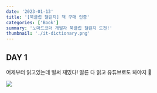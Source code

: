 ```yaml
---
date: '2023-01-13'
title: '[북클럽 챌린지] 책 구매 인증'
categories: ['Book']
summary: '노마드코더 개발자 북클럽 챌린지 도전!'
thumbnail: './it-dictionary.png'
---
```


## DAY 1

어제부터 읽고있는데 벌써 재밌다! 얼른 다 읽고 유튜브로도 봐야지 💪

![](https://i.imgur.com/cnauXHe.jpg)
